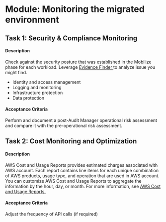 
# Module: Monitoring the migrated environment
## Task 1: Security & Compliance Monitoring
#### Description
Check against the security posture that was established in the Mobilize phase for each workload. Leverage [Evidence Finder ](https://docs.aws.amazon.com/audit-manager/latest/userguide/evidence-finder.html)to analyze issue you might find.
* Identity and access management
* Logging and monitoring
* Infrastructure protection
* Data protection

#### Acceptance Criteria
Perform and document a post-Audit Manager operational risk assessment and compare it with the pre-operational risk assessment.
## Task 2: Cost Monitoring and Optimization
#### Description
AWS Cost and Usage Reports provides estimated charges associated with AWS account. Each report contains line items for each unique combination of AWS products, usage type, and operation that are used in AWS account. You can customize AWS Cost and Usage Reports to aggregate the information by the hour, day, or month. For more information, see [AWS Cost and Usage Reports.](https://docs.aws.amazon.com/cur/latest/userguide/what-is-cur.html)
#### Acceptance Criteria
Adjust the frequency of API calls (if required)